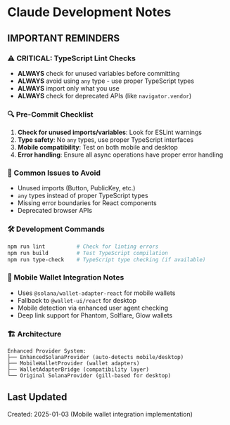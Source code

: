 # Claude Development Notes

## IMPORTANT REMINDERS

### ⚠️ CRITICAL: TypeScript Lint Checks
- **ALWAYS** check for unused variables before committing
- **ALWAYS** avoid using `any` type - use proper TypeScript types
- **ALWAYS** import only what you use
- **ALWAYS** check for deprecated APIs (like `navigator.vendor`)

### 🔍 Pre-Commit Checklist
1. **Check for unused imports/variables**: Look for ESLint warnings
2. **Type safety**: No `any` types, use proper TypeScript interfaces
3. **Mobile compatibility**: Test on both mobile and desktop
4. **Error handling**: Ensure all async operations have proper error handling

### 🚨 Common Issues to Avoid
- Unused imports (Button, PublicKey, etc.)
- `any` types instead of proper TypeScript types
- Missing error boundaries for React components
- Deprecated browser APIs

### 🛠️ Development Commands
```bash
npm run lint          # Check for linting errors
npm run build         # Test TypeScript compilation
npm run type-check    # TypeScript type checking (if available)
```

### 📱 Mobile Wallet Integration Notes
- Uses `@solana/wallet-adapter-react` for mobile wallets
- Fallback to `@wallet-ui/react` for desktop
- Mobile detection via enhanced user agent checking
- Deep link support for Phantom, Solflare, Glow wallets

### 🏗️ Architecture
```
Enhanced Provider System:
├── EnhancedSolanaProvider (auto-detects mobile/desktop)
├── MobileWalletProvider (wallet adapters)
├── WalletAdapterBridge (compatibility layer)
└── Original SolanaProvider (gill-based for desktop)
```

## Last Updated
Created: 2025-01-03 (Mobile wallet integration implementation)